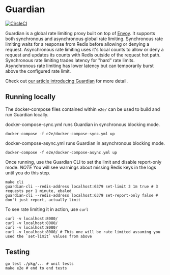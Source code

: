 # Guardian
[![CircleCI](https://circleci.com/gh/dollarshaveclub/guardian.svg?style=shield&circle-token=79fdec2af5966783fad4b0f4077517ed611394be)](https://circleci.com/gh/dollarshaveclub/guardian)

Guardian is a global rate limiting proxy built on top of [Envoy](https://www.envoyproxy.io/). It supports both synchronous and asynchronous global rate limiting. Synchronous rate limiting waits for a response from Redis before allowing or denying a request. Asynchronous rate limiting uses it's local counts to allow or deny a request and updates its counts with Redis outside of the request hot path. Synchronous rate limiting trades latency for "hard" rate limits. Asynchronous rate limiting has lower latency but can temporarily burst above the configured rate limit. 

Check out [our article introducing Guardian](https://engineering.dollarshaveclub.com/rate-limiting-with-guardian-6520bc84508d) for more detail. 

## Running locally

The docker-compose files contained within `e2e/` can be used to build and run Guardian locally. 

docker-compose-sync.yml runs Guardian in synchronous blocking mode. 
```
docker-compose -f e2e/docker-compose-sync.yml up
```

docker-compose-async.yml runs Guardian in asynchronous blocking mode.
```
docker-compose -f e2e/docker-compose-async.yml up
```

Once running, use the Guardian CLI to set the limit and disable report-only mode. *NOTE* You will see warnings about missing Redis keys in the logs until you do this step.

```
make cli
guardian-cli --redis-address localhost:6379 set-limit 3 1m true # 3 requests per 1 minute, ebaled
guardian-cli --redis-address localhost:6379 set-report-only false # don't just report, actually limit
```

To see rate limiting it in action, use `curl`

```
curl -v localhost:8080/
curl -v localhost:8080/
curl -v localhost:8080/
curl -v localhost:8080/ # This one will be rate limited assuming you used the `set-limit` values from above
```

## Testing

```
go test ./pkg/... # unit tests
make e2e # end to end tests
```
